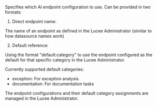 Specifies which AI endpoint configuration to use. Can be provided in two formats:

1. Direct endpoint name:

The name of an endpoint as defined in the Lucee Administrator (similar to how datasource names work)

2. Default reference:

Using the format "default:category" to use the endpoint configured as the default for that specific category in the Lucee Administrator.

Currently supported default categories:

- exception: For exception analysis
- documentation: For documentation tasks

The endpoint configurations and their default category assignments are managed in the Lucee Administrator.